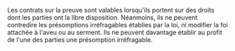 Les contrats sur la preuve sont valables lorsqu'ils portent sur des droits dont les parties ont la libre disposition. Néanmoins, ils ne peuvent contredire les présomptions irréfragables établies par la loi, ni modifier la foi attachée à l'aveu ou au serment. Ils ne peuvent davantage établir au profit de l'une des parties une présomption irréfragable.
